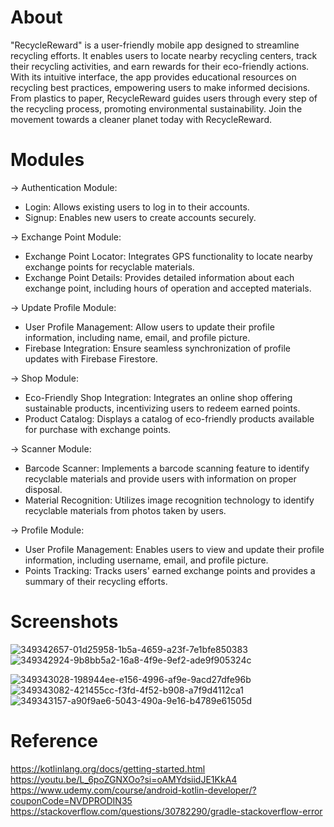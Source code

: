 # About 
"RecycleReward" is a user-friendly mobile app designed to streamline recycling efforts. It enables users to locate nearby recycling centers, track their recycling activities, and earn rewards for their eco-friendly actions. With its intuitive interface, the app provides educational resources on recycling best practices, empowering users to make informed decisions. From plastics to paper, RecycleReward guides users through every step of the recycling process, promoting environmental sustainability.
Join the movement towards a cleaner planet today with RecycleReward.

# Modules

-> Authentication Module:

*	Login: Allows existing users to log in to their accounts.
*	Signup: Enables new users to create accounts securely.

->	Exchange Point Module:

*	Exchange Point Locator: Integrates GPS functionality to locate nearby exchange points for recyclable materials. 
*	Exchange Point Details: Provides detailed information about each exchange point, including hours of operation and accepted materials.

->	Update Profile Module:

*	User Profile Management: Allow users to update their profile information, including name, email, and profile picture.
*	Firebase Integration: Ensure seamless synchronization of profile updates with Firebase Firestore.

-> Shop Module:

*	Eco-Friendly Shop Integration: Integrates an online shop offering sustainable products, incentivizing users to redeem earned points. 
*	Product Catalog: Displays a catalog of eco-friendly products available for purchase with exchange points.

-> Scanner Module:

*	Barcode Scanner: Implements a barcode scanning feature to identify recyclable materials and provide users with information on proper disposal.
*	Material Recognition: Utilizes image recognition technology to identify recyclable materials from photos taken by users.

-> Profile Module:

*	User Profile Management: Enables users to view and update their profile information, including username, email, and profile picture. 
*	Points Tracking: Tracks users' earned exchange points and provides a summary of their recycling efforts.      


# Screenshots

![349342657-01d25958-1b5a-4659-a23f-7e1bfe850383](https://github.com/user-attachments/assets/f6392cdd-14f1-42cc-b118-e107001b91fd) &nbsp; &nbsp; &nbsp; &nbsp; &nbsp;  &nbsp;![349342924-9b8bb5a2-16a8-4f9e-9ef2-ade9f905324c](https://github.com/user-attachments/assets/a3bdb4fb-b880-4af7-a56c-3a2032c3ba9c)

![349343028-198944ee-e156-4996-af9e-9acd27dfe96b](https://github.com/user-attachments/assets/88d6ee0e-c3a5-4b5c-a2c0-8f87b84b4783)  &nbsp; &nbsp; &nbsp; &nbsp; &nbsp; ![349343082-421455cc-f3fd-4f52-b908-a7f9d4112ca1](https://github.com/user-attachments/assets/bb35261c-689f-4715-8fe3-621034aa12ab)&nbsp; &nbsp; &nbsp; &nbsp; &nbsp;
![349343157-a90f9ae6-5043-490a-9e16-b4789e61505d](https://github.com/user-attachments/assets/f1623c4f-e381-480b-a5f4-38c045f87edf)

# Reference

https://kotlinlang.org/docs/getting-started.html
https://youtu.be/L_6poZGNXOo?si=oAMYdsiidJE1KkA4
https://www.udemy.com/course/android-kotlin-developer/?couponCode=NVDPRODIN35
https://stackoverflow.com/questions/30782290/gradle-stackoverflow-error
